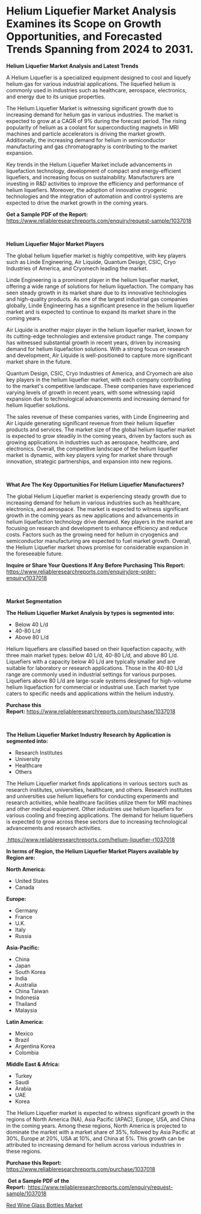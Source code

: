 <p><h1>Helium Liquefier Market Analysis Examines its Scope on Growth Opportunities, and Forecasted Trends Spanning from 2024 to 2031.</h1></p><p><strong>Helium Liquefier Market Analysis and Latest Trends</strong></p>
<p><p>A Helium Liquefier is a specialized equipment designed to cool and liquefy helium gas for various industrial applications. The liquefied helium is commonly used in industries such as healthcare, aerospace, electronics, and energy due to its unique properties.</p><p>The Helium Liquefier Market is witnessing significant growth due to increasing demand for helium gas in various industries. The market is expected to grow at a CAGR of 9% during the forecast period. The rising popularity of helium as a coolant for superconducting magnets in MRI machines and particle accelerators is driving the market growth. Additionally, the increasing demand for helium in semiconductor manufacturing and gas chromatography is contributing to the market expansion.</p><p>Key trends in the Helium Liquefier Market include advancements in liquefaction technology, development of compact and energy-efficient liquefiers, and increasing focus on sustainability. Manufacturers are investing in R&D activities to improve the efficiency and performance of helium liquefiers. Moreover, the adoption of innovative cryogenic technologies and the integration of automation and control systems are expected to drive the market growth in the coming years.</p></p>
<p><strong>Get a Sample PDF of the Report:&nbsp;</strong> <a href="https://www.reliableresearchreports.com/enquiry/request-sample/1037018">https://www.reliableresearchreports.com/enquiry/request-sample/1037018</a></p>
<p>&nbsp;</p>
<p><strong>Helium Liquefier Major Market Players</strong></p>
<p><p>The global helium liquefier market is highly competitive, with key players such as Linde Engineering, Air Liquide, Quantum Design, CSIC, Cryo Industries of America, and Cryomech leading the market. </p><p>Linde Engineering is a prominent player in the helium liquefier market, offering a wide range of solutions for helium liquefaction. The company has seen steady growth in its market share due to its innovative technologies and high-quality products. As one of the largest industrial gas companies globally, Linde Engineering has a significant presence in the helium liquefier market and is expected to continue to expand its market share in the coming years.</p><p>Air Liquide is another major player in the helium liquefier market, known for its cutting-edge technologies and extensive product range. The company has witnessed substantial growth in recent years, driven by increasing demand for helium liquefaction solutions. With a strong focus on research and development, Air Liquide is well-positioned to capture more significant market share in the future.</p><p>Quantum Design, CSIC, Cryo Industries of America, and Cryomech are also key players in the helium liquefier market, with each company contributing to the market's competitive landscape. These companies have experienced varying levels of growth in recent years, with some witnessing rapid expansion due to technological advancements and increasing demand for helium liquefier solutions.</p><p>The sales revenue of these companies varies, with Linde Engineering and Air Liquide generating significant revenue from their helium liquefier products and services. The market size of the global helium liquefier market is expected to grow steadily in the coming years, driven by factors such as growing applications in industries such as aerospace, healthcare, and electronics. Overall, the competitive landscape of the helium liquefier market is dynamic, with key players vying for market share through innovation, strategic partnerships, and expansion into new regions.</p></p>
<p>&nbsp;</p>
<p><strong>What Are The Key Opportunities For Helium Liquefier Manufacturers?</strong></p>
<p><p>The global Helium Liquefier market is experiencing steady growth due to increasing demand for helium in various industries such as healthcare, electronics, and aerospace. The market is expected to witness significant growth in the coming years as new applications and advancements in helium liquefaction technology drive demand. Key players in the market are focusing on research and development to enhance efficiency and reduce costs. Factors such as the growing need for helium in cryogenics and semiconductor manufacturing are expected to fuel market growth. Overall, the Helium Liquefier market shows promise for considerable expansion in the foreseeable future.</p></p>
<p><strong>Inquire or Share Your Questions If Any Before Purchasing This Report:</strong> <a href="https://www.reliableresearchreports.com/enquiry/pre-order-enquiry/1037018">https://www.reliableresearchreports.com/enquiry/pre-order-enquiry/1037018</a></p>
<p>&nbsp;</p>
<p><strong>Market Segmentation</strong></p>
<p><strong>The Helium Liquefier Market Analysis by types is segmented into:</strong></p>
<p><ul><li>Below 40 L/d</li><li>40-80 L/d</li><li>Above 80 L/d</li></ul></p>
<p><p>Helium liquefiers are classified based on their liquefaction capacity, with three main market types: below 40 L/d, 40-80 L/d, and above 80 L/d. Liquefiers with a capacity below 40 L/d are typically smaller and are suitable for laboratory or research applications. Those in the 40-80 L/d range are commonly used in industrial settings for various purposes. Liquefiers above 80 L/d are large-scale systems designed for high-volume helium liquefaction for commercial or industrial use. Each market type caters to specific needs and applications within the helium industry.</p></p>
<p><strong>Purchase this Report:&nbsp;</strong><a href="https://www.reliableresearchreports.com/purchase/1037018">https://www.reliableresearchreports.com/purchase/1037018</a></p>
<p>&nbsp;</p>
<p><strong>The Helium Liquefier Market Industry Research by Application is segmented into:</strong></p>
<p><ul><li>Research Institutes</li><li>University</li><li>Healthcare</li><li>Others</li></ul></p>
<p><p>The Helium Liquefier market finds applications in various sectors such as research institutes, universities, healthcare, and others. Research institutes and universities use helium liquefiers for conducting experiments and research activities, while healthcare facilities utilize them for MRI machines and other medical equipment. Other industries use helium liquefiers for various cooling and freezing applications. The demand for helium liquefiers is expected to grow across these sectors due to increasing technological advancements and research activities.</p></p>
<p><a href="https://www.reliableresearchreports.com/helium-liquefier-r1037018">&nbsp;https://www.reliableresearchreports.com/helium-liquefier-r1037018</a></p>
<p><strong>In terms of Region, the Helium Liquefier Market Players available by Region are:</strong></p>
<p>
    <p> <strong> North America: </strong>
        <ul>
            <li>United States</li>
            <li>Canada</li>
        </ul>
        </p> 
    <p> <strong> Europe: </strong>
        <ul>
            <li>Germany</li>
            <li>France</li>
            <li>U.K.</li>
            <li>Italy</li>
            <li>Russia</li>
        </ul>
        </p> 
    <p> <strong> Asia-Pacific: </strong>
        <ul>
            <li>China</li>
            <li>Japan</li>
            <li>South Korea</li>
            <li>India</li>
            <li>Australia</li>
            <li>China Taiwan</li>
            <li>Indonesia</li>
            <li>Thailand</li>
            <li>Malaysia</li>
        </ul>
        </p> 
    <p> <strong> Latin America: </strong>
        <ul>
            <li>Mexico</li>
            <li>Brazil</li>
            <li>Argentina Korea</li>
            <li>Colombia</li>
        </ul>
        </p> 
    <p> <strong> Middle East & Africa: </strong>
        <ul>
            <li>Turkey</li>
            <li>Saudi</li>
            <li>Arabia</li>
            <li>UAE</li>
            <li>Korea</li>
        </ul>
    </p>
    </p>
<p><p>The Helium Liquefier market is expected to witness significant growth in the regions of North America (NA), Asia Pacific (APAC), Europe, USA, and China in the coming years. Among these regions, North America is projected to dominate the market with a market share of 35%, followed by Asia Pacific at 30%, Europe at 20%, USA at 10%, and China at 5%. This growth can be attributed to increasing demand for helium across various industries in these regions.</p></p>
<p><strong>Purchase this Report: </strong><a href="https://www.reliableresearchreports.com/purchase/1037018">https://www.reliableresearchreports.com/purchase/1037018</a></p>
<p>&nbsp;<strong>Get a Sample PDF of the Report:&nbsp;&nbsp;</strong><a href="https://www.reliableresearchreports.com/enquiry/request-sample/1037018">https://www.reliableresearchreports.com/enquiry/request-sample/1037018</a></p>
<p><strong></strong></p>
<p><p><a href="https://three-jumbo-f6d.notion.site/Red-Wine-Glass-Bottles-Market-Competitive-Analysis-Market-Trends-and-Forecast-to-2031-f577c96998194b0d9ca70f4cc9e24a80">Red Wine Glass Bottles Market</a></p></p>